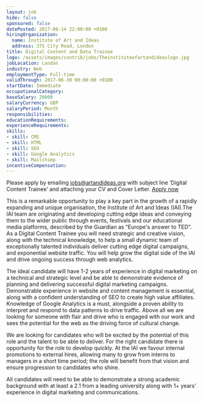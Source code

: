 ```yaml
---
layout: job
hide: false
sponsored: false
datePosted: 2017-06-14 22:00:00 +0100
hiringOrganization:
  name: Institute of Art and Ideas
  address: 375 City Road, London
title: Digital Content and Data Trainee
logo: /assets/images/contrib/jobs/Theinstituteofartandideaslogo.jpg
jobLocation: London
industry: Web
employmentType: Full-time
validThrough: 2017-06-30 00:00:00 +0100
startDate: Immediate
occupationalCategory:
baseSalary: 20000
salaryCurrency: GBP
salaryPeriod: Month
responsibilities:
educationRequirements:
experienceRequirements:
skills:
- skill: CMS
- skill: HTML
- skill: SEO
- skill: Google Analytics
- skill: Mailchimp
incentiveCompensation:
---
```

Please apply by emailing jobs@artandideas.org with subject line ‘Digital Content Trainee’ and attaching your CV and Cover Letter.
[Apply now](jobs@artandideas.org)


This is a remarkable opportunity to play a key part in the growth of a rapidly expanding and unique organisation, the Institute of Art and Ideas (IAI).The IAI team are originating and developing cutting edge ideas and conveying them to the wider public through events, festivals and our educational media platforms, described by the Guardian as “Europe's answer to TED”.  
As a Digital Content Trainee you will need strategic and creative vision, along with the technical knowledge, to help a small dynamic team of exceptionally talented individuals deliver cutting edge digital campaigns, and exponential website traffic. You will help grow the digital side of the IAI and drive ongoing success through web analytics.

The ideal candidate will have 1-2 years of experience in digital marketing on a technical and strategic level and be able to demonstrate evidence of planning and delivering successful digital marketing campaigns. Demonstrable experience in website and content management is essential, along with a confident understanding of SEO to create high value affiliates. Knowledge of Google Analytics is a must, alongside a proven ability to interpret and respond to data patterns to drive traffic. Above all we are looking for someone with flair and drive who is engaged with our work and sees the potential for the web as the driving force of cultural change.

We are looking for candidates who will be excited by the potential of this role and the talent to be able to deliver.  For the right candidate there is opportunity for the role to develop quickly. At the IAI we favour internal promotions to external hires, allowing many to grow from interns to managers in a short time period; the role will benefit from that vision and ensure progression to candidates who shine.

All candidates will need to be able to demonstrate a strong academic background with at least a 2.1 from a leading university along with 1+ years’ experience in digital marketing and communications.
